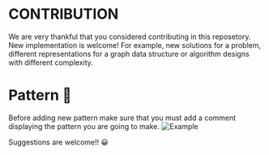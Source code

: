 # CONTRIBUTION
We are very thankful that you considered contributing in this reposetory.
New implementation is welcome! For example, new solutions for a problem, different representations for a graph data structure or algorithm designs with different complexity.

# Pattern 👾
Before adding new pattern make sure that you must add a comment displaying the pattern you are going to make.
![Example](https://github.com/Roshaen/Algorithms_cpp/blob/master/Pattern/example.JPG?raw=true "Comment")

Suggestions are welcome!! 😀
